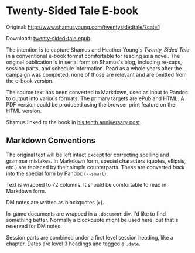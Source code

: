 # Twenty-Sided Tale E-book

Original: http://www.shamusyoung.com/twentysidedtale/?cat=1

Download: [twenty-sided-tale.epub][download]

The intention is to capture Shamus and Heather Young's *Twenty-Sided
Tale* in a conventional e-book format comfortable for reading as a
novel. The original publication is in serial form on Shamus's blog,
including re-caps, session parts, and schedule information. Read as a
whole years after the campaign was completed, none of those are
relevant and are omitted from the e-book version.

The source text has been converted to Markdown, used as input to
Pandoc to output into various formats. The primary targets are ePub
and HTML. A PDF version could be produced using the browser print
feature on the HTML version.

Shamus linked to the book in [his tenth anniversary
post](http://www.shamusyoung.com/twentysidedtale/?p=23755).

## Markdown Conventions

The original text will be left intact except for correcting spelling
and grammar mistakes. In Markdown form, special characters (quotes,
ellipsis, etc.) are replaced by their simple counterparts. These are
converted *back* into the special form by Pandoc (`--smart`).

Text is wrapped to 72 columns. It should be comfortable to read in
Markdown form.

DM notes are written as blockquotes (`>`).

In-game documents are wrapped in a `.document` div. I'd like to find
something better. Normally a blockquote might be used here, but that's
reserved for DM notes.

Session parts are combined under a first level session heading, like a
chapter. Dates are level 3 headings and tagged a `.date`.


[download]: http://nullprogram.s3.amazonaws.com/tst/twenty-sided-tale.epub

